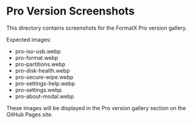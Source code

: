 # Pro Version Screenshots

This directory contains screenshots for the FormatX Pro version gallery.

Expected images:
- pro-iso-usb.webp
- pro-format.webp
- pro-partitions.webp
- pro-disk-health.webp
- pro-secure-wipe.webp
- pro-settings-help.webp
- pro-settings.webp
- pro-about-modal.webp

These images will be displayed in the Pro version gallery section on the GitHub Pages site.
